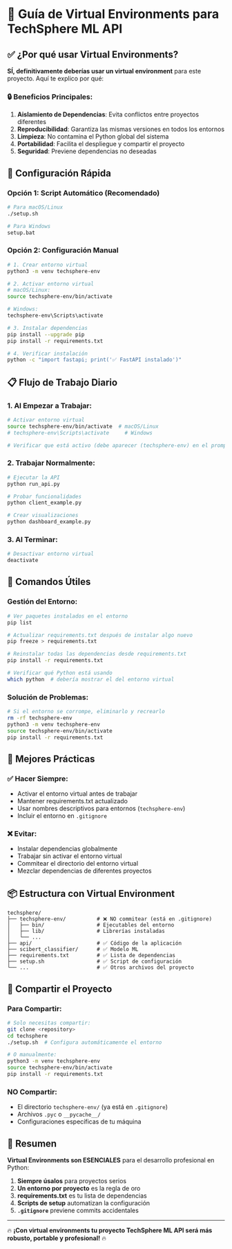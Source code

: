 # 🐍 Guía de Virtual Environments para TechSphere ML API

## ✅ ¿Por qué usar Virtual Environments?

**SÍ, definitivamente deberías usar un virtual environment** para este proyecto. Aquí te explico por qué:

### 🔒 Beneficios Principales:

1. **Aislamiento de Dependencias**: Evita conflictos entre proyectos diferentes
2. **Reproducibilidad**: Garantiza las mismas versiones en todos los entornos
3. **Limpieza**: No contamina el Python global del sistema
4. **Portabilidad**: Facilita el despliegue y compartir el proyecto
5. **Seguridad**: Previene dependencias no deseadas

## 🚀 Configuración Rápida

### Opción 1: Script Automático (Recomendado)

```bash
# Para macOS/Linux
./setup.sh

# Para Windows
setup.bat
```

### Opción 2: Configuración Manual

```bash
# 1. Crear entorno virtual
python3 -m venv techsphere-env

# 2. Activar entorno virtual
# macOS/Linux:
source techsphere-env/bin/activate

# Windows:
techsphere-env\Scripts\activate

# 3. Instalar dependencias
pip install --upgrade pip
pip install -r requirements.txt

# 4. Verificar instalación
python -c "import fastapi; print('✅ FastAPI instalado')"
```

## 📋 Flujo de Trabajo Diario

### 1. Al Empezar a Trabajar:

```bash
# Activar entorno virtual
source techsphere-env/bin/activate  # macOS/Linux
# techsphere-env\Scripts\activate     # Windows

# Verificar que está activo (debe aparecer (techsphere-env) en el prompt)
```

### 2. Trabajar Normalmente:

```bash
# Ejecutar la API
python run_api.py

# Probar funcionalidades
python client_example.py

# Crear visualizaciones
python dashboard_example.py
```

### 3. Al Terminar:

```bash
# Desactivar entorno virtual
deactivate
```

## 🔧 Comandos Útiles

### Gestión del Entorno:

```bash
# Ver paquetes instalados en el entorno
pip list

# Actualizar requirements.txt después de instalar algo nuevo
pip freeze > requirements.txt

# Reinstalar todas las dependencias desde requirements.txt
pip install -r requirements.txt

# Verificar qué Python está usando
which python  # debería mostrar el del entorno virtual
```

### Solución de Problemas:

```bash
# Si el entorno se corrompe, eliminarlo y recrearlo
rm -rf techsphere-env
python3 -m venv techsphere-env
source techsphere-env/bin/activate
pip install -r requirements.txt
```

## 🌟 Mejores Prácticas

### ✅ Hacer Siempre:

- Activar el entorno virtual antes de trabajar
- Mantener requirements.txt actualizado
- Usar nombres descriptivos para entornos (`techsphere-env`)
- Incluir el entorno en `.gitignore`

### ❌ Evitar:

- Instalar dependencias globalmente
- Trabajar sin activar el entorno virtual
- Commitear el directorio del entorno virtual
- Mezclar dependencias de diferentes proyectos

## 📦 Estructura con Virtual Environment

```
techsphere/
├── techsphere-env/          # ❌ NO commitear (está en .gitignore)
│   ├── bin/                 # Ejecutables del entorno
│   ├── lib/                 # Librerías instaladas
│   └── ...
├── api/                     # ✅ Código de la aplicación
├── scibert_classifier/      # ✅ Modelo ML
├── requirements.txt         # ✅ Lista de dependencias
├── setup.sh                 # ✅ Script de configuración
└── ...                      # ✅ Otros archivos del proyecto
```

## 🔄 Compartir el Proyecto

### Para Compartir:

```bash
# Solo necesitas compartir:
git clone <repository>
cd techsphere
./setup.sh  # Configura automáticamente el entorno

# O manualmente:
python3 -m venv techsphere-env
source techsphere-env/bin/activate
pip install -r requirements.txt
```

### NO Compartir:

- El directorio `techsphere-env/` (ya está en `.gitignore`)
- Archivos `.pyc` o `__pycache__/`
- Configuraciones específicas de tu máquina

## 🎯 Resumen

**Virtual Environments son ESENCIALES** para el desarrollo profesional en Python:

1. **Siempre úsalos** para proyectos serios
2. **Un entorno por proyecto** es la regla de oro
3. **requirements.txt** es tu lista de dependencias
4. **Scripts de setup** automatizan la configuración
5. **`.gitignore`** previene commits accidentales

---

🔥 **¡Con virtual environments tu proyecto TechSphere ML API será más robusto, portable y profesional!** 🔥
